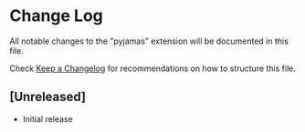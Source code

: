 # Change Log
All notable changes to the "pyjamas" extension will be documented in this file.

Check [Keep a Changelog](http://keepachangelog.com/) for recommendations on how to structure this file.

## [Unreleased]
- Initial release

